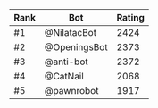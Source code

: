 Rank|Bot|Rating
---|---|---
#1|@NilatacBot|2424
#2|@OpeningsBot|2373
#3|@anti-bot|2372
#4|@CatNail|2068
#5|@pawnrobot|1917
